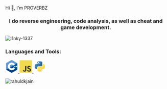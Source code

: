 Hi 👋, I'm PROVERBZ</h1> 
<h3 align="center">I do reverse engineering, code analysis, as well as cheat and game development.</h3>

<p align="left"> <img src="https://komarev.com/ghpvc/?username=rahuldkjain&label=Profile%20views&color=0e75b6&style=flat" alt="l1nky-1337" /> </p>

<h3 align="left">Languages and Tools:</h3>
<p align="left"> <a href="https://www.w3schools.com/cpp/" target="_blank" rel="noreferrer"> <img src="https://raw.githubusercontent.com/devicons/devicon/master/icons/cplusplus/cplusplus-original.svg" alt="cplusplus" width="40" height="40"/> </a> <a href="https://developer.mozilla.org/en-US/docs/Web/JavaScript" target="_blank" rel="noreferrer"> <img src="https://raw.githubusercontent.com/devicons/devicon/master/icons/javascript/javascript-original.svg" alt="javascript" width="40" height="40"/> </a> <a href="https://www.python.org" target="_blank" rel="noreferrer"> <img src="https://raw.githubusercontent.com/devicons/devicon/master/icons/python/python-original.svg" alt="python" width="40" height="40"/> </a> </p>

<p><img align="center" src="https://github-readme-stats.vercel.app/api/top-langs?username=rahuldkjain&show_icons=true&locale=en&layout=compact" alt="rahuldkjain" /></p>
